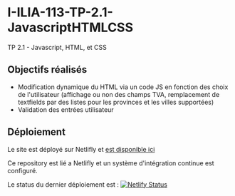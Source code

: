 
# I-ILIA-113-TP-2.1-JavascriptHTMLCSS
TP 2.1 - Javascript, HTML, et CSS

## Objectifs réalisés
- Modification dynamique du HTML via un code JS en fonction des choix de l'utilisateur (affichage ou non des champs TVA, remplacement de textfields par des listes pour les provinces et les villes supportées)
- Validation des entrées utilisateur

## Déploiement
Le site est déployé sur Netlifly et [est disponible ici](https://jade-narwhal-bfcfdb.netlify.app/)

Ce repository est lié a Netlifly et un système d'intégration continue est configuré.

Le status du dernier déploiement est : [![Netlify Status](https://api.netlify.com/api/v1/badges/728d7e5b-0cf7-449d-ae60-c2071868d094/deploy-status)](https://app.netlify.com/sites/jade-narwhal-bfcfdb/deploys)
